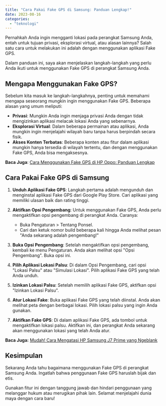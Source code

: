 ```yaml
---
title: "Cara Pakai Fake GPS di Samsung: Panduan Lengkap!"
date: 2023-08-16
categories: 
  - "teknologi"
---
```


Pernahkah Anda ingin mengganti lokasi pada perangkat Samsung Anda, entah untuk tujuan privasi, eksplorasi virtual, atau alasan lainnya? Salah satu cara untuk melakukan ini adalah dengan menggunakan aplikasi Fake GPS.

Dalam panduan ini, saya akan menjelaskan langkah-langkah yang perlu Anda ikuti untuk menggunakan Fake GPS di perangkat Samsung Anda.

## Mengapa Menggunakan Fake GPS?

Sebelum kita masuk ke langkah-langkahnya, penting untuk memahami mengapa seseorang mungkin ingin menggunakan Fake GPS. Beberapa alasan yang umum meliputi:

- **Privasi**: Mungkin Anda ingin menjaga privasi Anda dengan tidak mengizinkan aplikasi melacak lokasi Anda yang sebenarnya.
- **Eksplorasi Virtual**: Dalam beberapa permainan atau aplikasi, Anda mungkin ingin menjelajahi wilayah baru tanpa harus berpindah secara fisik.
- **Akses Konten Terbatas**: Beberapa konten atau fitur dalam aplikasi mungkin hanya tersedia di wilayah tertentu, dan dengan menggunakan Fake GPS, Anda bisa mengaksesnya.

**Baca Juga**: [Cara Menggunakan Fake GPS di HP Oppo: Panduan Lengkap](https://ajiekusumadhany.com/cara-menggunakan-fake-gps-di-hp-oppo/)

## Cara Pakai Fake GPS di Samsung

1. **Unduh Aplikasi Fake GPS**: Langkah pertama adalah mengunduh dan menginstal aplikasi Fake GPS dari Google Play Store. Cari aplikasi yang memiliki ulasan baik dan rating tinggi.
    
2. **Aktifkan Opsi Pengembang**: Untuk menggunakan Fake GPS, Anda perlu mengaktifkan opsi pengembang di perangkat Anda. Caranya:
    
    - Buka Pengaturan > Tentang Ponsel.
    - Cari dan ketuk nomor build beberapa kali hingga Anda melihat pesan "Anda sekarang adalah pengembang!"
3. **Buka Opsi Pengembang**: Setelah mengaktifkan opsi pengembang, kembali ke menu Pengaturan. Anda akan melihat opsi "Opsi Pengembang". Buka opsi ini.
    
4. **Pilih Aplikasi Lokasi Palsu**: Di dalam Opsi Pengembang, cari opsi "Lokasi Palsu" atau "Simulasi Lokasi". Pilih aplikasi Fake GPS yang telah Anda unduh.
    
5. **Izinkan Lokasi Palsu**: Setelah memilih aplikasi Fake GPS, aktifkan opsi "Izinkan Lokasi Palsu".
    
6. **Atur Lokasi Fake**: Buka aplikasi Fake GPS yang telah diinstal. Anda akan melihat peta dengan berbagai lokasi. Pilih lokasi palsu yang ingin Anda gunakan.
    
7. **Aktifkan Fake GPS**: Di dalam aplikasi Fake GPS, ada tombol untuk mengaktifkan lokasi palsu. Aktifkan ini, dan perangkat Anda sekarang akan menggunakan lokasi yang telah Anda atur.
    

**Baca Juga:** [Mudah! Cara Mengatasi HP Samsung J7 Prime yang Ngeblank](https://ajiekusumadhany.com/cara-mengatasi-hp-samsung-j7-prime-yang-ngeblank/)

## Kesimpulan

Sekarang Anda tahu bagaimana menggunakan Fake GPS di perangkat Samsung Anda. Ingatlah bahwa penggunaan Fake GPS haruslah bijak dan etis.

Gunakan fitur ini dengan tanggung jawab dan hindari penggunaan yang melanggar hukum atau merugikan pihak lain. Selamat menjelajahi dunia maya dengan cara baru!
